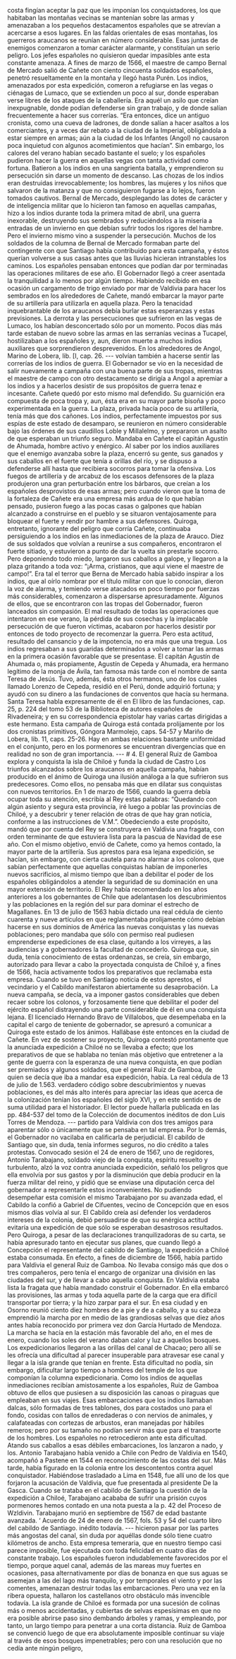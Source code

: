 costa fingían aceptar la paz que les imponían los conquistadores, los que habitaban las montañas vecinas se mantenían sobre las armas y amenazaban a los pequeños destacamentos españoles que se atrevían a acercarse a esos lugares. En las faldas orientales de esas montañas, los guerreros araucanos se reunían en número considerable. Esas juntas de enemigos comenzaron a tomar carácter alarmante, y constituían un serio peligro. Los jefes españoles no quisieron quedar impasibles ante esta constante amenaza. A fines de marzo de 1566, el maestre de campo Bernal de Mercado salió de Cañete con ciento cincuenta soldados españoles, penetró resueltamente en la montaña y llegó hasta Purén. Los indios, amenazados por esta expedición, comeron a refugiarse en las vegas o ciénagas de Lumaco, que se extienden un poco al sur, donde esperaban verse libres de los ataques de la caballería. Era aquél un asilo que creían inexpugnable, donde podían defenderse sin gran trabajo, y de donde salían frecuentemente a hacer sus correrías. “Era entonces, dice un antiguo cronista, como una cueva de ladrones, de donde salían a hacer asaltos a los comerciantes, y a veces dar rebato a la ciudad de la Imperial, obligándola a estar siempre en armas; aún a la ciudad de los Infantes (Angol) no causaron poca inquietud con algunos acometimientos que hacían”. Sin embargo, los calores del verano habían secado bastante el suelo; y los españoles pudieron hacer la guerra en aquellas vegas con tanta actividad como fortuna. Batieron a los indios en una sangrienta batalla, y emprendieron su persecución sin darse un momento de descanso. Las chozas de los indios eran destruidas irrevocablemente; los hombres, las mujeres y los niños que salvaron de la matanza y que no consiguieron fugarse a lo lejos, fueron tomados cautivos. Bernal de Mercado, desplegando las dotes de carácter y de inteligencia militar que lo hicieron tan famoso en aquellas campañas, hizo a los indios durante toda la primera mitad de abril, una guerra inexorable, destruyendo sus sembrados y reduciéndolos a la miseria a entradas de un invierno en que debían sufrir todos los rigores del hambre. Pero el invierno mismo vino a suspender la persecución. Muchos de los soldados de la columna de Bernal de Mercado formaban parte del contingente con que Santiago había contribuido para esta campaña, y éstos querían volverse a sus casas antes que las lluvias hicieran intranstables los caminos. Los españoles pensaban entonces que podían dar por terminadas las operaciones militares de ese año. El Gobernador llegó a creer asentada la tranquilidad a lo menos por algún tiempo. Habiendo recibido en esa ocasión un cargamento de trigo enviado por mar de Valdivia para hacer los sembrados en los alrededores de Cañete, mandó embarcar la mayor parte de su artillería para utilizarla en aquella plaza. Pero la tenacidad inquebrantable de los araucanos debía burlar estas esperanzas y estas previsiones. La derrota y las persecuciones que sufrieron en las vegas de Lumaco, los habían desconcertado sólo por un momento. Pocos días más tarde estaban de nuevo sobre las armas en las serranías vecinas a Tucapel, hostilizaban a los españoles y, aun, dieron muerte a muchos indios auxiliares que sorprendieron desprevenidos. En los alrededores de Angol, Marino de Lobera, lib. [I, cap. 26. --- volvían también a hacerse sentir las correrías de los indios de guerra. El Gobernador se vio en la necesidad de salir nuevamente a campaña con una buena parte de sus tropas, mientras el maestre de campo con otro destacamento se dirigía a Angol a apremiar a los indios y a hacerlos desistir de sus propósitos de guerra tenaz e incesante. Cañete quedó por esto mismo mal defendido. Su guarnición era compuesta de poca tropa y, aun, ésta era en su mayor parte bisoña y poco experimentada en la guerra. La plaza, privada hacía poco de su artillería, tenía más que dos cañones. Los indios, perfectamente impuestos por sus espías de este estado de desamparo, se reunieron en número considerable bajo las órdenes de sus caudillos Loble y Millalelmo, y prepararon un asalto de que esperaban un triunfo seguro. Mandaba en Cañete el capitán Agustín de Ahumada, hombre activo y enérgico. Al saber por los indios auxiliares que el enemigo avanzaba sobre la plaza, encerró su gente, sus ganados y sus caballos en el fuerte que tenía a orillas del río, y se dispuso a defenderse allí hasta que recibiera socorros para tomar la ofensiva. Los fuegos de artillería y de arcabuz de los escasos defensores de la plaza produjeron una gran perturbación entre los bárbaros, que creían a los españoles desprovistos de esas armas; pero cuando vieron que la toma de la fortaleza de Cañete era una empresa más ardua de lo que habían pensado, pusieron fuego a las pocas casas o galpones que habían alcanzado a construirse en el pueblo y se situaron ventajosamente para bloquear el fuerte y rendir por hambre a sus defensores. Quiroga, entretanto, ignorante del peligro que corría Cañete, continuaba persiguiendo a los indios en las inmediaciones de la plaza de Arauco. Diez de sus soldados que volvían a reunirse a sus compañeros, encontraron el fuerte sitiado, y estuvieron a punto de dar la vuelta sin prestarle socorro. Pero deponiendo todo miedo, largaron sus caballos a galope, y llegaron a la plaza gritando a toda voz: “¡Arma, cristianos, que aquí viene el maestre de campo!”. Era tal el terror que Berna de Mercado había sabido inspirar a los indios, que al oírlo nombrar por el título militar con que lo conocían, dieron la voz de alarma, y temiendo verse atacados en poco tiempo por fuerzas más considerables, comenzaron a dispersarse apresuradamente. Algunos de ellos, que se encontraron con las tropas del Gobernador, fueron lanceados sin compasión. El mal resultado de todas las operaciones que intentaron en ese verano, la pérdida de sus cosechas y la implacable persecución de que fueron víctimas, acabaron por hacerlos desistir por entonces de todo proyecto de recomenzar la guerra. Pero esta actitud, resultado del cansancio y de la impotencia, no era más que una tregua. Los indios regresaban a sus guaridas determinados a volver a tomar las armas en la primera ocasión favorable que se presentase. El capitán Agustín de Ahumada o, más propiamente, Agustín de Cepeda y Ahumada, era hermano legítimo de la monja de Ávila, tan famosa más tarde con el nombre de santa Teresa de Jesús. Tuvo, además, ésta otros hermanos, uno de los cuales llamado Lorenzo de Cepeda, residió en el Perú, donde adquirió fortuna; y ayudó con su dinero a las fundaciones de conventos que hacía su hermana. Santa Teresa habla expresamente de él en El libro de las fundaciones, cap. 25, p. 224 del tomo 53 de la Biblioteca de autores españoles de Rivadeneira; y en su correspondencia epistolar hay varias cartas dirigidas a este hermano. Esta campaña de Quiroga está contada prolijamente por los dos cronistas primitivos, Góngora Marmolejo, caps. 54-57 y Mariño de Lobera, lib. 11, caps. 25-26. Hay en ambas relaciones bastante uniformidad en el conjunto, pero en los pormenores se encuentran divergencias que en realidad no son de gran importancia. --- # 4. El general Ruiz de Gamboa explora y conquista la isla de Chiloé y funda la ciudad de Castro Los triunfos alcanzados sobre los araucanos en aquella campaña, habían producido en el ánimo de Quiroga una ilusión análoga a la que sufrieron sus predecesores. Como ellos, no pensaba más que en dilatar sus conquistas con nuevos territorios. En 1 de marzo de 1566, cuando la guerra debía ocupar toda su atención, escribía al Rey estas palabras: “Quedando con algún asiento y segura esta provincia, iré luego a poblar las provincias de Chiloé, y a descubrir y tener relación de otras de que hay gran noticia, conforme a las instrucciones de V.M.”. Obedeciendo a este propósito, mandó que por cuenta del Rey se construyera en Valdivia una fragata, con orden terminante de que estuviera lista para la pascua de Navidad de ese año. Con el mismo objetivo, envió de Cañete, como ya hemos contado, la mayor parte de la artillería. Sus aprestos para esa lejana expedición, se hacían, sin embargo, con cierta cautela para no alarmar a los colonos, que sabían perfectamente que aquellas conquistas habían de imponerles nuevos sacrificios, al mismo tiempo que iban a debilitar el poder de los españoles obligándolos a atender la seguridad de su dominación en una mayor extensión de territorio. El Rey había recomendado en los años anteriores a los gobernantes de Chile que adelantasen los descubrimientos y las poblaciones en la región del sur para dominar el estrecho de Magallanes. En 13 de julio de 1563 había dictado una real cédula de ciento cuarenta y nueve artículos en que reglamentaba prolijamente cómo debían hacerse en sus dominios de América las nuevas conquistas y las nuevas poblaciones; pero mandaba que sólo con permiso real pudiesen emprenderse expediciones de esa clase, quitando a los virreyes, a las audiencias y a gobernadores la facultad de concederlo. Quiroga que, sin duda, tenía conocimiento de estas ordenanzas, se creía, sin embargo, autorizado para llevar a cabo la proyectada conquista de Chiloé y, a fines de 1566, hacía activamente todos los preparativos que reclamaba esta empresa. Cuando se tuvo en Santiago noticia de estos aprestos, el vecindario y el Cabildo manifestaron abiertamente su desaprobación. La nueva campaña, se decía, va a imponer gastos considerables que deben recaer sobre los colonos, y forzosamente tiene que debilitar el poder del ejército español distrayendo una parte considerable de él en una conquista lejana. El licenciado Hernando Bravo de Villalobos, que desempeñaba en la capital el cargo de teniente de gobernador, se apresuró a comunicar a Quiroga este estado de los ánimos. Hallábase éste entonces en la ciudad de Cañete. En vez de sostener su proyecto, Quiroga contestó prontamente que la anunciada expedición a Chiloé no se llevaba a efecto; que los preparativos de que se hablaba no tenían más objetivo que entretener a la gente de guerra con la esperanza de una nueva conquista, en que podían ser premiados y algunos soldados, que el general Ruiz de Gamboa, de quien se decía que iba a mandar esa expedición, había. La real cédula de 13 de julio de 1.563. verdadero código sobre descubrimientos y nuevas poblaciones, es del más alto interés para apreciar las ideas que acerca de la colonización tenían los españoles del siglo XVI, y en este sentido es de suma utilidad para el historiador. El lector puede hallarla publicada en las pp. 484-537 del tomo de la Colección de documentos inéditos de don Luis Torres de Mendoza. --- partido para Valdivia con dos tres amigos para aparentar sólo o únicamente que se pensaba en tal empresa. Por lo demás, el Gobernador no vacilaba en calificarla de perjudicial. El cabildo de Santiago que, sin duda, tenía informes seguros, no dio crédito a tales protestas. Convocado sesión el 24 de enero de 1567, uno de regidores, Antonio Tarabajano, soldado viejo de la conquista, espíritu resuelto y turbulento, alzó la voz contra anunciada expedición, señaló los peligros que ella envolvía por sus gastos y por la disminución que debía producir en la fuerza militar del reino, y pidió que se enviase una diputación cerca del gobernador a representarle estos inconvenientes. No pudiendo desempeñar esta comisión el mismo Tarabajano por su avanzada edad, el Cabildo la confió a Gabriel de Cifuentes, vecino de Concepción que en esos mismos días volvía al sur. El Cabildo creía así defender los verdaderos intereses de la colonia, debió persuadirse de que su enérgica actitud evitaría una expedición de que sólo se esperaban desastrosos resultados. Pero Quiroga, a pesar de las declaraciones tranquilizadoras de su carta, se había apresurado tanto en ejecutar sus planes, que cuando llegó a Concepción el representante del cabildo de Santiago, la expedición a Chiloé estaba consumada. En efecto, a fines de diciembre de 1566, había partido para Valdivia el general Ruiz de Gamboa. No llevaba consigo más que dos o tres compañeros, pero tenía el encargo de organizar una división en las ciudades del sur, y de llevar a cabo aquella conquista. En Valdivia estaba lista la fragata que había mandado construir el Gobernador. En ella embarcó las provisiones, las armas y toda aquella parte de la carga que era difícil transportar por tierra; y la hizo zarpar para el sur. En esa ciudad y en Osorno reunió ciento diez hombres de a pie y de a caballo, y a su cabeza emprendió la marcha por en medio de las grandiosas selvas que diez años antes había reconocido por primera vez don García Hurtado de Mendoza. La marcha se hacía en la estación más favorable del año, en el mes de enero, cuando los soles del verano daban calor y luz a aquellos bosques. Los expedicionarios llegaron a las orillas del canal de Chacao; pero allí se les ofrecía una dificultad al parecer insuperable para atravesar ese canal y llegar a la isla grande que tenían en frente. Esta dificultad no podía, sin embargo, dificultar largo tiempo a hombres del temple de los que componían la columna expedicionaria. Como los indios de aquellas inmediaciones recibían amistosamente a los españoles, Ruiz de Gamboa obtuvo de ellos que pusiesen a su disposición las canoas o piraguas que empleaban en sus viajes. Esas embarcaciones que los indios llamaban dalcas, sólo formadas de tres tablones, dos para costados uno para el fondo, cosidas con tallos de enredaderas o con nervios de animales, y calafateadas con cortezas de arbustos, eran manejadas por hábiles remeros; pero por su tamaño no podían servir más que para el transporte de los hombres. Los españoles no retrocedieron ante esta dificultad. Atando sus caballos a esas débiles embarcaciones, los lanzaron a nado, y los. Antonio Tarabajano había venido a Chile con Pedro de Valdivia en 1540, acompañó a Pastene en 1544 en reconocimiento de las costas del sur. Más tarde, había figurado en la colonia entre los descontentos contra aquel conquistador. Habiéndose trasladado a Lima en 1548, fue allí uno de los que forjaron la acusación de Valdivia, que fue presentada al presidente De la Gasca. Cuando se trataba en el cabildo de Santiago la cuestión de la expedición a Chiloé, Tarabajano acababa de sufrir una prisión cuyos pormenores hemos contado en una nota puesta a la p. 42 del Proceso de Wzldivin. Tarabajano murió en septiembre de 1567 de edad bastante avanzada. ‘ Acuerdo de 24 de enero de 1567, fols. 53 y 54 del cuarto libro del cabildo de Santiago. inédito todavía. --- hicieron pasar por las partes más angostas del canal, sin duda por aquéllas donde sólo tiene cuatro kilómetros de ancho. Esta empresa temeraria, que en nuestro tiempo casi parece imposible, fue ejecutada con toda felicidad en cuatro días de constante trabajo. Los españoles fueron indudablemente favorecidos por el tiempo, porque aquel canal, además de las mareas muy fuertes en ocasiones, pasa alternativamente por días de bonanza en que sus aguas se asemejan a las del lago más tranquilo, y por temporales el viento y por las comentes, amenazan destruir todas las embarcaciones. Pero una vez en la ribera opuesta, hallaron los castellanos otro obstáculo más invencible todavía. La isla grande de Chiloé es formada por una sucesión de colinas más o menos accidentadas, y cubiertas de selvas espesísimas en que no era posible abrirse paso sino dembando árboles y ramas, y empleando, por tanto, un largo tiempo para penetrar a una corta distancia. Ruiz de Gamboa se convenció luego de que era absolutamente imposible continuar su viaje al través de esos bosques impenetrables; pero con una resolución que no cedía ante ningún peligro,